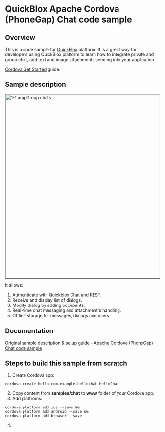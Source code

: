 # QuickBlox Apache Cordova (PhoneGap) Chat code sample

## Overview

This is a code sample for [QuickBlox](https://quickblox.com/) platform. It is a great way for developers using QuickBlox platform to learn how to integrate private and group chat, add text and image attachments sending into your application.

[Cordova Get Started](https://cordova.apache.org/#getstarted) guide.

## Sample description

<img src="http://quickblox.com/developers//images/7/74/Cordova_chat_sample1.png" border="1" alt="1-1 ang Group chats" width="600"> 

It allows:

1. Authenticate with Quickblox Chat and REST.
2. Receive and display list of dialogs.
3. Modify dialog by adding occupants.
4. Real-time chat messaging and attachment's handling.
5. Offline storage for messages, dialogs and users.


## Documentation

Original sample description & setup guide - [Apache Cordova (PhoneGap) Chat code sample](http://quickblox.com/developers/Sample-chat-cordova)

## Steps to build this sample from scratch
1. Create Cordova app:
```
cordova create hello com.example.hellochat HelloChat
```
2. Copy content from **samples/chat** to **www** folder of your Cordova app.
3. Add platfroms:
```
cordova platform add ios --save &&
cordova platform add android --save &&
cordova platform add browser --save
```
4. 
